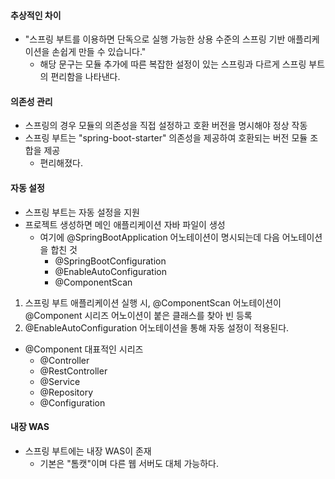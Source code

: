 #### 추상적인 차이
- "스프링 부트를 이용하면 단독으로 실행 가능한 상용 수준의 스프링 기반 애플리케이션을 손쉽게 만들 수 있습니다."
	- 해당 문구는 모듈 추가에 따른 복잡한 설정이 있는 스프링과 다르게 스프링 부트의 편리함을 나타낸다.


#### 의존성 관리
- 스프링의 경우 모듈의 의존성을 직접 설정하고 호환 버전을 명시해야 정상 작동
- 스프링 부트는 "spring-boot-starter" 의존성을 제공하여 호환되는 버전 모듈 조합을 제공
	- 편리해졌다.


#### 자동 설정
- 스프링 부트는 자동 설정을 지원
- 프로젝트 생성하면 메인 애플리케이션 자바 파일이 생성
	- 여기에 @SpringBootApplication 어노테이션이 명시되는데 다음 어노테이션을 합친 것
		- @SpringBootConfiguration
		- @EnableAutoConfiguration
		- @ComponentScan

1. 스프링 부트 애플리케이션 실행 시, @ComponentScan 어노테이션이 @Component 시리즈 어노이션이 붙은 클래스를 찾아 빈 등록
2. @EnableAutoConfiguration 어노테이션을 통해 자동 설정이 적용된다.

- @Component 대표적인 시리즈
	- @Controller
	- @RestController
	- @Service
	- @Repository
	- @Configuration


#### 내장 WAS
- 스프링 부트에는 내장 WAS이 존재
	- 기본은 "톰캣"이며 다른 웹 서버도 대체 가능하다.
